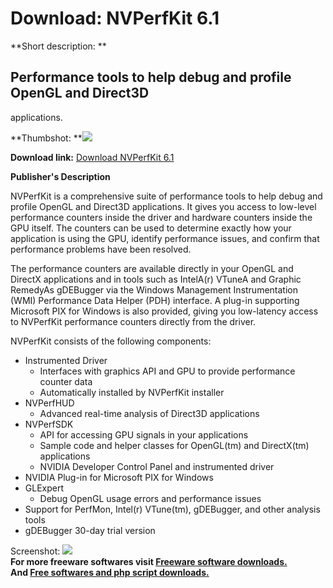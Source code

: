 # Download: NVPerfKit 6.1

**Short description: **

## Performance tools to help debug and profile OpenGL and Direct3D
applications.

  
**Thumbshot: **![](http://www.freewarefiles.com/screenshot/nvperfkit_md.gif)   
  
**Download link:** [Download NVPerfKit 6.1](http://freesoftwares.boysofts.com/NVPerfKit_program_21282.html)  
  

**Publisher's Description**  
  

NVPerfKit is a comprehensive suite of performance tools to help debug and
profile OpenGL and Direct3D applications. It gives you access to low-level
performance counters inside the driver and hardware counters inside the GPU
itself. The counters can be used to determine exactly how your application is
using the GPU, identify performance issues, and confirm that performance
problems have been resolved.

The performance counters are available directly in your OpenGL and DirectX
applications and in tools such as IntelA(r) VTuneA and Graphic RemedyAs
gDEBugger via the Windows Management Instrumentation (WMI) Performance Data
Helper (PDH) interface. A plug-in supporting Microsoft PIX for Windows is also
provided, giving you low-latency access to NVPerfKit performance counters
directly from the driver.

NVPerfKit consists of the following components:

  * Instrumented Driver 
    * Interfaces with graphics API and GPU to provide performance counter data 
    * Automatically installed by NVPerfKit installer 
  * NVPerfHUD 
    * Advanced real-time analysis of Direct3D applications 
  * NVPerfSDK 
    * API for accessing GPU signals in your applications 
    * Sample code and helper classes for OpenGL(tm) and DirectX(tm) applications 
    * NVIDIA Developer Control Panel and instrumented driver 
  * NVIDIA Plug-in for Microsoft PIX for Windows 
  * GLExpert 
    * Debug OpenGL usage errors and performance issues 
  * Support for PerfMon, Intel(r) VTune(tm), gDEBugger, and other analysis tools 
  * gDEBugger 30-day trial version 

  
  
Screenshot: ![](http://www.freewarefiles.com/screenshot/nvperfkit.gif)  
**For more freeware softwares visit [Freeware software downloads.](http://freesoftwares.boysofts.com/)**   
**And [Free softwares and php script downloads.](http://www.boysofts.com/)**

